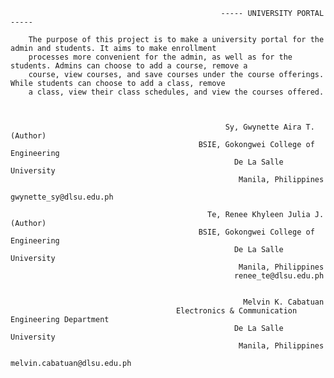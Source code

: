                                                    ----- UNIVERSITY PORTAL -----

        The purpose of this project is to make a university portal for the admin and students. It aims to make enrollment
        processes more convenient for the admin, as well as for the students. Admins can choose to add a course, remove a
        course, view courses, and save courses under the course offerings. While students can choose to add a class, remove
        a class, view their class schedules, and view the courses offered.


                                                      
                                                    Sy, Gwynette Aira T. (Author)
                                              BSIE, Gokongwei College of Engineering
                                                      De La Salle University
                                                       Manila, Philippines
                                                    gwynette_sy@dlsu.edu.ph

                                                Te, Renee Khyleen Julia J. (Author)
                                              BSIE, Gokongwei College of Engineering
                                                      De La Salle University
                                                       Manila, Philippines
                                                      renee_te@dlsu.edu.ph
                                                        
                                                                                                              
                                                        Melvin K. Cabatuan                                                              
                                         Electronics & Communication Engineering Department
                                                      De La Salle University
                                                       Manila, Philippines
                                                   melvin.cabatuan@dlsu.edu.ph
